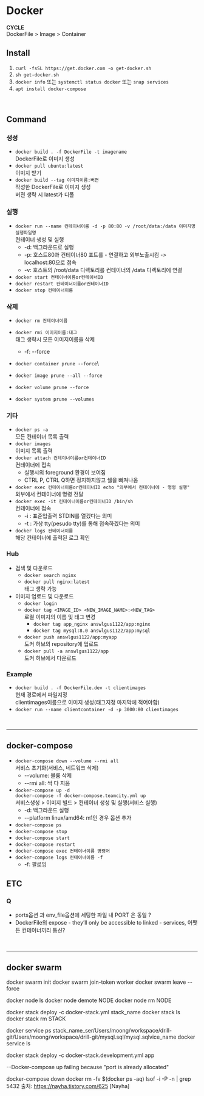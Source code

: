 # Docker

**CYCLE**\
DockerFile > Image > Container

## Install

1. `curl -fsSL https://get.docker.com -o get-docker.sh`
2. `sh get-docker.sh`
3. `docker info` 또는 `systemctl status docker` 또는 `snap services`
4. `apt install docker-compose`

<br />

## Command

### 생성

- `docker build . -f DockerFile -t imagename`\
  DockerFile로 이미지 생성
- `docker pull ubuntu:latest`\
  이미지 받기
- `docker build --tag 이미지이름:버젼`\
  작성한 DockerFile로 이미지 생성\
  버젼 생략 시 latest가 디폴

### 실행

- `docker run --name 컨테이너이름 -d -p 80:80 -v /root/data:/data 이미지명 실행파일명`\
  컨테이너 생성 및 실행
  - -d: 백그라운드로 실행
  - -p: 호스트80과 컨테이너80 포트를 - 연결하고 외부노출시킴 -> localhost:80으로 접속
  - -v: 호스트의 /root/data 디렉토리를 컨테이너의 /data 디렉토리에 연결
- `docker start 컨테이너이름or컨테이너ID`
- `docker restart 컨테이너이름or컨테이너ID`
- `docker stop 컨테이너이름`

### 삭제

- `docker rm 컨테이너이름`
- `docker rmi 이미지이름:태그`\
  태그 생략시 모든 이미지이름을 삭제
  - -f: --force
- `docker container prune --force`\

- `docker image prune --all --force`
- `docker volume prune --force`
- `docker system prune --volumes`

### 기타

- `docker ps -a`\
  모든 컨테이너 목록 출력
- `docker images`\
  이미지 목록 출력
- `docker attach 컨테이너이름or컨테이너ID`\
  컨테이너에 접속
  - 실행시의 foreground 환경이 보여짐
  - CTRL P, CTRL Q하면 정지하지않고 쉘을 빠져나옴
- `docker exec 컨테이너이름or컨테이너ID echo "외부에서 컨테이너에 - 명령 실행"`\
  외부에서 컨테이너에 명령 전달
- `docker exec -it 컨테이너이름or컨테이너ID /bin/sh`\
  컨테이너에 접속
  - -i : 표준입출력 STDIN를 열겠다는 의미
  - -t : 가상 tty(pesudo tty)를 통해 접속하겠다는 의미
- `docker logs 컨테이너이름`\
  해당 컨테이너에 출력된 로그 확인

### Hub

- 검색 및 다운로드
  - `docker search nginx`
  - `docker pull nginx:latest`\
    태그 생략 가능
- 이미지 업로드 및 다운로드
  - `docker login`
  - `docker tag <IMAGE_ID> <NEW_IMAGE_NAME>:<NEW_TAG>`\
    로컬 이미지의 이름 및 태그 변경
    - `docker tag app_nginx answlgus1122/app:nginx`
    - `docker tag mysql:8.0 answlgus1122/app:mysql`
  - `docker push answlgus1122/app:myapp`\
    도커 허브의 repository에 업로드
  - `docker pull -a answlgus1122/app`\
    도커 허브에서 다운로드

### Example

- `docker build . -f DockerFile.dev -t clientimages`\
  현재 경로에서 파일지정\
  clientimages이름으로 이미지 생성(태그지정 마지막에 적어야함)
- `docker run --name clientcontainer -d -p 3000:80 clientimages`

<br />

---

## docker-compose

- `docker-compose down --volume --rmi all`\
  서비스 초기화(서비스, 네트워크 삭제)
  - --volume: 볼륨 삭제
  - --rmi all: 싹 다 지움
- `docker-compose up -d`\
  `docker-compose -f docker-compose.teamcity.yml up`\
  서비스생성 > 이미지 빌드 > 컨테이너 생성 및 실행(서비스 실행)
  - -d: 백그라운드 실행
  - --platform linux/amd64: m1인 경우 옵션 추가
- `docker-compose ps`
- `docker-compose stop`
- `docker-compose start`
- `docker-compose restart`
- `docker-compose exec 컨테이너이름 명령어`
- `docker-compose logs 컨테이너이름 -f`
  - -f: 팔로잉

## ETC

### Q

- ports옵션 과 env_file옵션에 세팅한 파일 내 PORT 은 동일 ?
- DockerFile의 expose - they’ll only be accessible to linked - services, 어쨋든 컨테이너끼리 통신?

<br />

---

## docker swarm

docker swarm init
docker swarm join-token worker
docker swarm leave --force

docker node ls
docker node demote NODE
docker node rm NODE

docker stack deploy -c docker-stack.yml stack_name
docker stack ls
docker stack rm STACK

docker service ps stack_name_ser/Users/moong/workspace/drill-git/Users/moong/workspace/drill-git/mysql.sql/mysql.sqlvice_name
docker service ls

docker stack deploy -c docker-stack.development.yml app

--Docker-compose up failing because "port is already allocated"

docker-compose down
docker rm -fv $(docker ps -aq)
lsof -i -P -n | grep 5432
출처: https://nayha.tistory.com/625 [Nayha]

